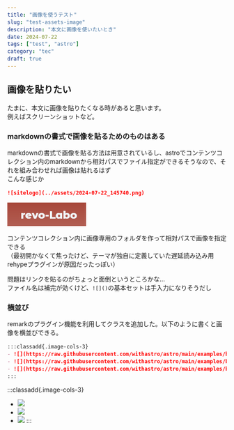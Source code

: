 ```yaml
---
title: "画像を使うテスト"
slug: "test-assets-image"
description: "本文に画像を使いたいとき"
date: 2024-07-22
tags: ["test", "astro"]
category: "tec"
draft: true
---
```

## 画像を貼りたい
たまに、本文に画像を貼りたくなる時があると思います。  
例えばスクリーンショットなど。

### markdownの書式で画像を貼るためのものはある
markdownの書式で画像を貼る方法は用意されているし、astroでコンテンツコレクション内のmarkdownから相対パスでファイル指定ができるそうなので、それを組み合わせれば画像は貼れるはず  
こんな感じか

```markdown
![sitelogo](../assets/2024-07-22_145740.png)
```

![sitelogo](../assets/2024-07-22_145740.png)

コンテンツコレクション内に画像専用のフォルダを作って相対パスで画像を指定できる  
（最初開かなくて焦ったけど、テーマが独自に定義していた遅延読み込み用rehypeプラグインが原因だったっぽい）

問題はリンクを貼るのがちょっと面倒というところかな…  
ファイル名は補完が効くけど、``![]()``の基本セットは手入力になりそうだし

### 横並び
remarkのプラグイン機能を利用してクラスを追加した。以下のように書くと画像を横並びできる。

```markdown
:::classadd{.image-cols-3}
- ![](https://raw.githubusercontent.com/withastro/astro/main/examples/blog/public/blog-placeholder-1.jpg)
- ![](https://raw.githubusercontent.com/withastro/astro/main/examples/blog/public/blog-placeholder-2.jpg)
- ![](https://raw.githubusercontent.com/withastro/astro/main/examples/blog/public/blog-placeholder-3.jpg)
:::
```
:::classadd{.image-cols-3}
- ![](https://raw.githubusercontent.com/withastro/astro/main/examples/blog/public/blog-placeholder-1.jpg)
- ![](https://raw.githubusercontent.com/withastro/astro/main/examples/blog/public/blog-placeholder-2.jpg)
- ![](https://raw.githubusercontent.com/withastro/astro/main/examples/blog/public/blog-placeholder-3.jpg)
:::
